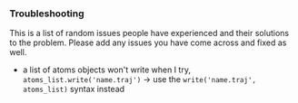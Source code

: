 ### Troubleshooting

This is a list of random issues people have experienced and their solutions to the problem. Please add any issues you have come across and fixed as well. 

- a list of atoms objects won't write when I try, `atoms_list.write('name.traj')` -> use the `write('name.traj', atoms_list)` syntax instead
